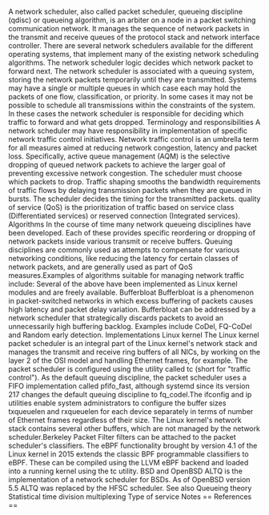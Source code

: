 A network scheduler, also called packet scheduler, queueing discipline
(qdisc) or queueing algorithm, is an arbiter on a node in a packet
switching communication network. It manages the sequence of network
packets in the transmit and receive queues of the protocol stack and
network interface controller. There are several network schedulers
available for the different operating systems, that implement many of
the existing network scheduling algorithms. The network scheduler logic
decides which network packet to forward next. The network scheduler is
associated with a queuing system, storing the network packets
temporarily until they are transmitted. Systems may have a single or
multiple queues in which case each may hold the packets of one flow,
classification, or priority. In some cases it may not be possible to
schedule all transmissions within the constraints of the system. In
these cases the network scheduler is responsible for deciding which
traffic to forward and what gets dropped. Terminology and
responsibilities A network scheduler may have responsibility in
implementation of specific network traffic control initiatives. Network
traffic control is an umbrella term for all measures aimed at reducing
network congestion, latency and packet loss. Specifically, active queue
management (AQM) is the selective dropping of queued network packets to
achieve the larger goal of preventing excessive network congestion. The
scheduler must choose which packets to drop. Traffic shaping smooths the
bandwidth requirements of traffic flows by delaying transmission packets
when they are queued in bursts. The scheduler decides the timing for the
transmitted packets. quality of service (QoS) is the prioritization of
traffic based on service class (Differentiated services) or reserved
connection (Integrated services). Algorithms In the course of time many
network queueing disciplines have been developed. Each of these provides
specific reordering or dropping of network packets inside various
transmit or receive buffers. Queuing disciplines are commonly used as
attempts to compensate for various networking conditions, like reducing
the latency for certain classes of network packets, and are generally
used as part of QoS measures.Examples of algorithms suitable for
managing network traffic include: Several of the above have been
implemented as Linux kernel modules and are freely available.
Bufferbloat Bufferbloat is a phenomenon in packet-switched networks in
which excess buffering of packets causes high latency and packet delay
variation. Bufferbloat can be addressed by a network scheduler that
strategically discards packets to avoid an unnecessarily high buffering
backlog. Examples include CoDel, FQ-CoDel and Random early detection.
Implementations Linux kernel The Linux kernel packet scheduler is an
integral part of the Linux kernel\'s network stack and manages the
transmit and receive ring buffers of all NICs, by working on the layer 2
of the OSI model and handling Ethernet frames, for example. The packet
scheduler is configured using the utility called tc (short for \"traffic
control\"). As the default queuing discipline, the packet scheduler uses
a FIFO implementation called pfifo_fast, although systemd since its
version 217 changes the default queuing discipline to fq_codel.The
ifconfig and ip utilities enable system administrators to configure the
buffer sizes txqueuelen and rxqueuelen for each device separately in
terms of number of Ethernet frames regardless of their size. The Linux
kernel\'s network stack contains several other buffers, which are not
managed by the network scheduler.Berkeley Packet Filter filters can be
attached to the packet scheduler\'s classifiers. The eBPF functionality
brought by version 4.1 of the Linux kernel in 2015 extends the classic
BPF programmable classifiers to eBPF. These can be compiled using the
LLVM eBPF backend and loaded into a running kernel using the tc utility.
BSD and OpenBSD ALTQ is the implementation of a network scheduler for
BSDs. As of OpenBSD version 5.5 ALTQ was replaced by the HFSC scheduler.
See also Queueing theory Statistical time division multiplexing Type of
service Notes == References ==
